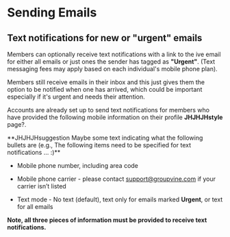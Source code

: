 # Sending Emails

## Text notifications for new or "urgent" emails
<span id="gv-text-notifications"></span>

Members can optionally receive text notifications with a link to the
ive email for either all emails or just ones the sender has tagged as
**"Urgent"**.
(Text messaging fees may apply based on each individual's mobile phone
plan).

Members still receive emails in their inbox and this just gives them
the option to be notified when one has arrived, which could be important
especially if it's urgent and needs their attention.

Accounts are already set up to send text notifications for members who
have provided the following mobile information on their
profile
<span class="todo">
**JHJHJHstyle**
</span>
page?.

<span class="todo">
**JHJHJHsuggestion Maybe some text indicating what the following bullets
are (e.g., The following items need to be specified for text
notifications ... :)**
</span>

  * Mobile phone number, including area code

  * Mobile phone carrier - please contact [support@groupvine.com](mailto:support@groupvine.com) if your carrier isn’t listed

  * Text mode - No text (default), text only for emails marked
**Urgent**, or text for all emails

**Note, all three pieces of information must be provided to receive text
notifications.**
